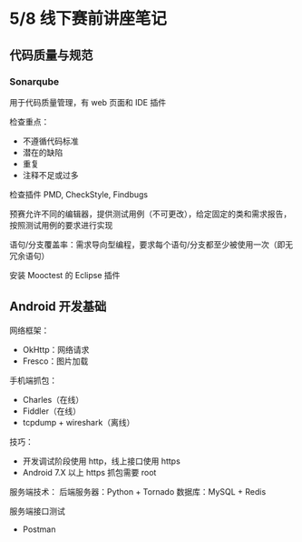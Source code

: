 # 5/8 线下赛前讲座笔记

## 代码质量与规范

### Sonarqube

用于代码质量管理，有 web 页面和 IDE 插件

检查重点：
- 不遵循代码标准
- 潜在的缺陷
- 重复
- 注释不足或过多

检查插件 PMD, CheckStyle, Findbugs

预赛允许不同的编辑器，提供测试用例（不可更改），给定固定的类和需求报告，按照测试用例的要求进行实现

语句/分支覆盖率：需求导向型编程，要求每个语句/分支都至少被使用一次（即无冗余语句）

安装 Mooctest 的 Eclipse 插件

## Android 开发基础

网络框架：
- OkHttp：网络请求
- Fresco：图片加载

手机端抓包：
- Charles（在线）
- Fiddler（在线）
- tcpdump + wireshark（离线）

技巧：
- 开发调试阶段使用 http，线上接口使用 https
- Android 7.X 以上 https 抓包需要 root

服务端技术：
后端服务器：Python + Tornado
数据库：MySQL + Redis

服务端接口测试
- Postman